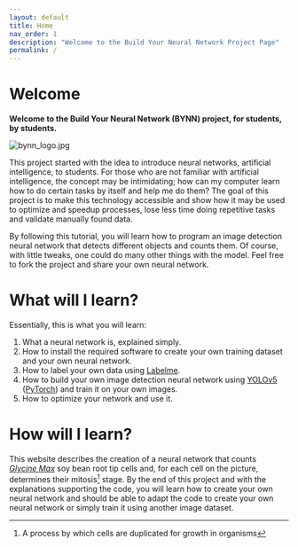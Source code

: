 ```yaml
---
layout: default
title: Home
nav_order: 1
description: "Welcome to the Build Your Neural Network Project Page"
permalink: /
---
```


# Welcome

**Welcome to the Build Your Neural Network (BYNN) project, for students, by students.**

![bynn_logo.jpg](/banner.jpg)

This project started with the idea to introduce neural networks, artificial intelligence, to students. For those who are
not familiar with artificial intelligence, the concept may be intimidating; how can my computer learn how to do certain
tasks by itself and help me do them? The goal of this project is to make this technology accessible and show how it
may be used to optimize and speedup processes, lose less time doing repetitive tasks and validate manually found data.

By following this tutorial, you will learn how to program an image detection neural network that detects different
objects and counts them. Of course, with little tweaks, one could do many other things with the model. Feel free to fork
the project and share your own neural network.

# What will I learn?

Essentially, this is what you will learn:

1. What a neural network is, explained simply.
2. How to install the required software to create your own training dataset and your own neural network.
3. How to label your own data using [Labelme](https://github.com/wkentaro/labelme).
4. How to build your own image detection neural network using [YOLOv5](https://github.com/ultralytics/yolov5) ([PyTorch](https://pytorch.org/)) and train it on your own images.
5. How to optimize your network and use it.

# How will I learn?

This website describes the creation of a neural network that counts
[_Glycine Max_](https://en.wikipedia.org/wiki/Soybean) soy bean root tip cells and, for each cell on the picture,
determines their mitosis[^mitosis] stage. By the end of this project and with the explanations supporting the code, you
will learn how to create your own neural network and should be able to adapt the code to create your own neural network
or simply train it using another image dataset.

[^mitosis]: A process by which cells are duplicated for growth in organisms
